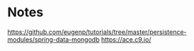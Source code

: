 # Notes

https://github.com/eugenp/tutorials/tree/master/persistence-modules/spring-data-mongodb
https://ace.c9.io/
